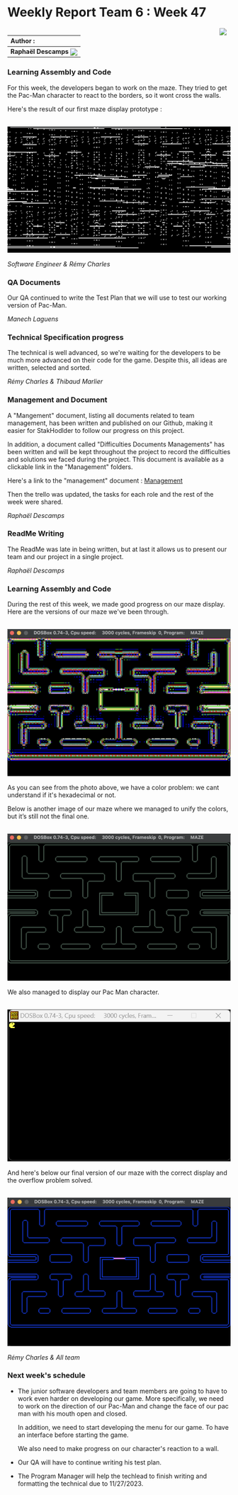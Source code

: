 # Weekly Report Team 6 : Week 47 

[<img src="https://www.presse-citron.net/app/uploads/2020/06/linkedin-logo.jpg"  width="25px" align=right>](https://www.linkedin.com/in/rapha%C3%ABl-descamps-201112293)


| Author :        |
| :-------------- |
| **Raphaël Descamps** <img src="https://ca.slack-edge.com/T019N8PRR7W-U05TNB290FJ-abc72bbf0d47-512" width="50px" align=center> 

### Learning Assembly and Code 

For this week, the developers began to work on the maze. They tried to get the Pac-Man character to 
react to the borders, so it wont cross the walls. 

Here's the result of our first maze display prototype : 

<br><img src="image/Maze.png"></br>

*Software Engineer & Rémy Charles* 

### QA Documents 

Our QA continued to write the Test Plan that we will use to test our working version of Pac-Man.

*Manech Laguens*

### Technical Specification progress 

The technical is well advanced, so we're waiting for the developers to be much more advanced on their code for the game. Despite this, all ideas are written, selected and sorted. 

*Rémy Charles & Thibaud Marlier*

### Management and Document 

A "Mangement" document, listing all documents related to team management, has been written and published on our Github, making it easier for StakHodlder to follow our progress on this project. 

In addition, a document called "Difficulties Documents Managements" has been written and will be kept throughout the project to record the difficulties and solutions we faced during the project. This document is available as a clickable link in the "Management" folders. 

Here's a link to the "management" document : [Management](../Management/management.md)

Then the trello was updated, the tasks for each role and the rest of the week were shared.


*Raphaël Descamps* 

### ReadMe Writing 

The ReadMe was late in being written, but at last it allows us to present our team and our project in a single project. 

*Raphaël Descamps*

### Learning Assembly and Code 

During the rest of this week, we made good progress on our maze display. Here are the versions of our maze we've been through.  

<br><img src="image/maze1.png"></br>

As you can see from the photo above, we have a color problem: we cant understand if it's hexadecimal or not. 

Below is another image of our maze where we managed to unify the colors, but it’s still not the final 
one. 

<br><img src="image/maze2.png"></br>

We also managed to display our Pac Man character. 

<br><img src="image/PacMan.png"></br>

And here's below our final version of our maze with the correct display and the overflow problem solved. 

<br><img src="image/mazefinale.png"></br>

*Rémy Charles & All team* 

### Next week's schedule 

* The junior software developers and team members are going to have to work even harder on developing our game. More specifically, we need to work on the direction of our Pac-Man and change the face of our pac man with his mouth open and closed. 

    In addition, we need to start developing the menu for our game. To have an interface before starting the game. 

    We also need to make progress on our character's reaction to a wall. 

* Our QA will have to continue writing his test plan. 

* The Program Manager will help the techlead to finish writing and formatting the technical due to 11/27/2023.


